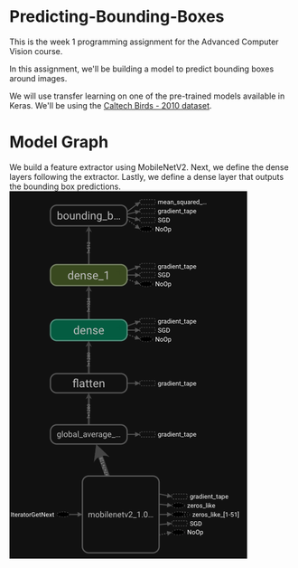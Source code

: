 # Predicting-Bounding-Boxes

This is the week 1 programming assignment for the Advanced Computer Vision course.

In this assignment, we'll be building a model to predict bounding boxes around images.

We will use transfer learning on one of the pre-trained models available in Keras. We'll be using the [Caltech Birds - 2010 dataset](https://www.vision.caltech.edu/datasets/).

# Model Graph

We build a feature extractor using MobileNetV2.
Next, we define the dense layers following the extractor.
Lastly, we define a dense layer that outputs the bounding box predictions.
![Model Graph](./results/01_model_graph.png)

